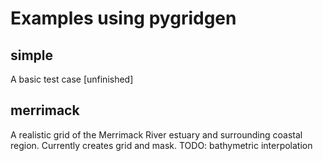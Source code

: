 # Examples using pygridgen

## simple

A basic test case [unfinished]

## merrimack

A realistic grid of the Merrimack River estuary and surrounding coastal region. Currently creates grid and mask. TODO: bathymetric interpolation